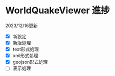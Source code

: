 # WorldQuakeViewer 進捗

2023/12/16更新

- [x] 新設定
- [x] 新版処理
- [x] text形式処理
- [x] xml形式処理
- [x] geojson形式処理
- [ ] 表示処理
